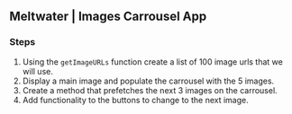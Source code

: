 ## Meltwater | Images Carrousel App

### Steps
1. Using the `getImageURLs` function create a list of 100 image urls that we will use.
2. Display a main image and populate the carrousel with the 5 images.
3. Create a method that prefetches the next 3 images on the carrousel.
4. Add functionality to the buttons to change to the next image.




